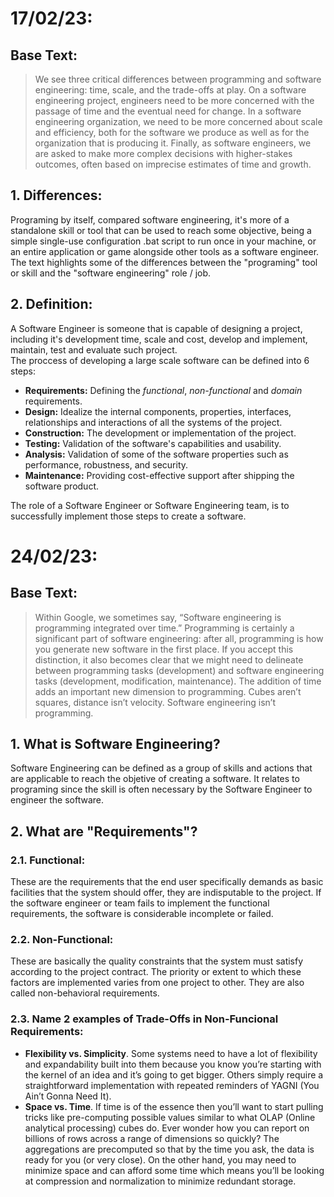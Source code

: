 # 17/02/23:  

## Base Text:  
> We see three critical differences between programming and software engineering: time, scale, and the trade-offs at play. On a software engineering project, engineers need to be more concerned with the passage of time and the eventual need for change. In a software engineering organization, we need to be more concerned about scale and efficiency, both for the software we produce as well as for the organization that is producing it. Finally, as software engineers, we are asked to make more complex decisions with higher-stakes outcomes, often based on imprecise estimates of time and growth.  

## 1. Differences:  
  Programing by itself, compared software engineering, it's more of a standalone skill or tool that can be used to reach some objective, being a simple single-use configuration .bat script to run once in your machine, or an entire application or game alongside other tools as a software engineer.  
  The text highlights some of the differences between the "programing" tool or skill and the "software engineering" role / job.

## 2. Definition:  
  A Software Engineer is someone that is capable of designing a project, including it's development time, scale and cost, develop and implement, maintain, test and evaluate such project.   
  The proccess of developing a large scale software can be defined into 6 steps:  
   - **Requirements:** Defining the *functional*, *non-functional* and *domain* requirements.  
   - **Design:** Idealize the internal components, properties, interfaces, relationships and interactions of all the systems of the project.  
   - **Construction:** The development or implementation of the project.  
   - **Testing:** Validation of the software's capabilities and usability.  
   - **Analysis:** Validation of some of the software properties such as performance, robustness, and security.  
   - **Maintenance:** Providing cost-effective support after shipping the software product.  

The role of a Software Engineer or Software Engineering team, is to successfully implement those steps to create a software.

# 24/02/23:  

## Base Text:  
> Within Google, we sometimes say, “Software engineering is programming integrated over time.” Programming is certainly a significant part of software engineering: after all, programming is how you generate new software in the first place. If you accept this distinction, it also becomes clear that we might need to delineate between programming tasks (development) and software engineering tasks (development, modification, maintenance). The addition of time adds an important new dimension to programming. Cubes aren’t squares, distance isn’t velocity. Software engineering isn’t programming.  

## 1. What is Software Engineering? 
  Software Engineering can be defined as a group of skills and actions that are applicable to reach the objetive of creating a software. It relates to programing since the skill is often necessary by the Software Engineer to engineer the software.

## 2. What are "Requirements"?  
  ### 2.1. Functional:  
  These are the requirements that the end user specifically demands as basic facilities that the system should offer, they are indisputable to the project. If the software engineer or team fails to implement the functional requirements, the software is considerable incomplete or failed.  
  
  ### 2.2. Non-Functional:  
  These are basically the quality constraints that the system must satisfy according to the project contract. The priority or extent to which these factors are implemented varies from one project to other. They are also called non-behavioral requirements.  
    
  ### 2.3. Name 2 examples of Trade-Offs in Non-Funcional Requirements:  
   - **Flexibility vs. Simplicity**. Some systems need to have a lot of flexibility and expandability built into them because you know you’re starting with the kernel of an idea and it’s going to get bigger. Others simply require a straightforward implementation with repeated reminders of YAGNI (You Ain’t Gonna Need It).  
   - **Space vs. Time**. If time is of the essence then you’ll want to start pulling tricks like pre-computing possible values similar to what OLAP (Online analytical processing) cubes do. Ever wonder how you can report on billions of rows across a range of dimensions so quickly? The aggregations are precomputed so that by the time you ask, the data is ready for you (or very close). On the other hand, you may need to minimize space and can afford some time which means you’ll be looking at compression and normalization to minimize redundant storage.  

  
  
